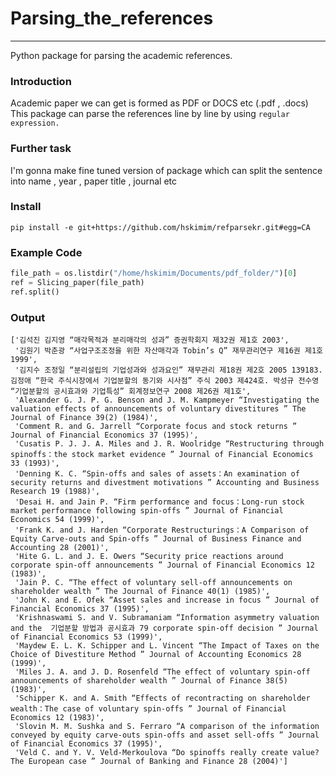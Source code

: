 # **Parsing_the_references**
_______________________________________________

Python package for parsing the academic references.

### Introduction
Academic paper we can get is formed as PDF or DOCS etc (.pdf , .docs)
This package can parse the references line by line by using `regular expression.`  

### Further task
I'm gonna make fine tuned version of package which can split the sentence into name , year , paper title , journal etc
### Install
```
pip install -e git+https://github.com/hskimim/refparsekr.git#egg=CA
```

### Example Code
```python
file_path = os.listdir("/home/hskimim/Documents/pdf_folder/")[0]
ref = Slicing_paper(file_path)
ref.split()
```
### Output
```
['김석진 김지영 “매각목적과 분리매각의 성과” 증권학회지 제32권 제1호 2003',
 '김원기 박춘광 “사업구조조정을 위한 자산매각과 Tobin’s Q” 재무관리연구 제16권 제1호 1999',
 '김지수 조정일 “분리설립의 기업성과와 성과요인” 재무관리 제18권 제2호 2005 139183. 김정애 “한국 주식시장에서 기업분할의 동기와 시사점” 주식 2003 제424호. 박성규 전수영 “기업분할의 공시효과와 기업특성” 회계정보연구 2008 제26권 제1호',
 'Alexander G. J. P. G. Benson and J. M. Kampmeyer “Investigating the valuation effects of announcements of voluntary divestitures ” The Journal of Finance 39(2) (1984)',
 'Comment R. and G. Jarrell “Corporate focus and stock returns ” Journal of Financial Economics 37 (1995)',
 'Cusatis P. J. J. A. Miles and J. R. Woolridge “Restructuring through spinoffs：the stock market evidence ” Journal of Financial Economics 33 (1993)',
 'Denning K. C. “Spin-offs and sales of assets：An examination of security returns and divestment motivations ” Accounting and Business Research 19 (1988)',
 'Desai H. and Jain P. “Firm performance and focus：Long-run stock market performance following spin-offs ” Journal of Financial Economics 54 (1999)',
 'Frank K. and J. Harden “Corporate Restructurings：A Comparison of Equity Carve-outs and Spin-offs ” Journal of Business Finance and Accounting 28 (2001)',
 'Hite G. L. and J. E. Owers “Security price reactions around corporate spin-off announcements ” Journal of Financial Economics 12 (1983)',
 'Jain P. C. “The effect of voluntary sell-off announcements on shareholder wealth ” The Journal of Finance 40(1) (1985)',
 'John K. and E. Ofek “Asset sales and increase in focus ” Journal of Financial Economics 37 (1995)',
 'Krishnaswami S. and V. Subramaniam “Information asymmetry valuation and the  기업분할 방법과 공시효과 79 corporate spin-off decision ” Journal of Financial Economics 53 (1999)',
 'Maydew E. L. K. Schipper and L. Vincent “The Impact of Taxes on the Choice of Divestiture Method ” Journal of Accounting Economics 28 (1999)',
 'Miles J. A. and J. D. Rosenfeld “The effect of voluntary spin-off announcements of shareholder wealth ” Journal of Finance 38(5) (1983)',
 'Schipper K. and A. Smith “Effects of recontracting on shareholder wealth：The case of voluntary spin-offs ” Journal of Financial Economics 12 (1983)',
 'Slovin M. M. Sushka and S. Ferraro “A comparison of the information conveyed by equity carve-outs spin-offs and asset sell-offs ” Journal of Financial Economics 37 (1995)',
 'Veld C. and Y. V. Veld-Merkoulova “Do spinoffs really create value? The European case ” Journal of Banking and Finance 28 (2004)']
```
